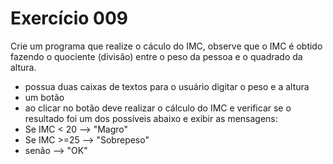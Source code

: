 # Exercício 009
Crie um programa que realize o cáculo do IMC, observe que o IMC é obtido fazendo o quociente (divisão) entre o peso da pessoa e o quadrado da altura.
- possua duas caixas de textos para o usuário digitar o peso e a altura
- um botão
- ao clicar no botão deve realizar o cálculo do IMC e verificar se o resultado foi um dos possíveis abaixo e exibir as mensagens:
- Se IMC < 20 --> "Magro"
- Se IMC >=25 --> "Sobrepeso"
- senão --> "OK"
